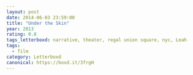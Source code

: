 ```yaml
---
layout: post 
date: 2014-06-03 23:59:00
title: "Under the Skin"
year: 2013
rating: 0.8
tags_letterboxd: narrative, theater, regal union square, nyc, Leah
tags:
  - film
category: Letterboxd
canonical: https://boxd.it/3frgH
---
```

